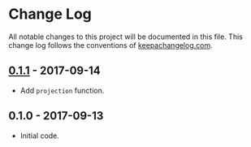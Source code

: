 # Change Log

All notable changes to this project will be documented in
this file. This change log follows the conventions of
[keepachangelog.com](http://keepachangelog.com/).

## [0.1.1] - 2017-09-14
- Add `projection` function.

## 0.1.0 - 2017-09-13
- Initial code.

[0.1.1]: https://github.com/chrisjd-uk/mapx/compare/0.1.0...0.1.1
